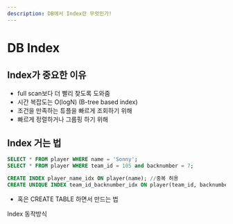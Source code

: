 ```yaml
---
description: DB에서 Index란 무엇인가!
---
```


# DB Index

## Index가 중요한 이유

* full scan보다 더 빨리 찾도록 도와줌
* 시간 복잡도는 O(logN) (B-tree based index)
* 조건을 만족하는 튜플을 빠르게 조회하기 위해
* 빠르게 정렬하거나 그룹핑 하기 위해

## Index 거는 법

```sql
SELECT * FROM player WHERE name = 'Sonny';
SELECT * FROM player WHERE team_id = 105 and backnumber = 7;

CREATE INDEX player_name_idx ON player(name); //중복 허용
CREATE UNIQUE INDEX team_id_backnumber_idx ON player(team_id, backnumber); //중복 비허용
```

* 혹은 CREATE TABLE 하면서 만드는 법

Index 동작방식
